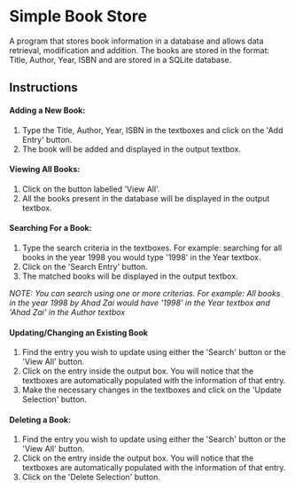 # Simple Book Store
A program that stores book information in a database and allows data retrieval, modification and addition.
The books are stored in the format: Title, Author, Year, ISBN and are stored in a SQLite database.

## Instructions
#### Adding a New Book:
1) Type the Title, Author, Year, ISBN in the textboxes and click on the 'Add Entry' button. 
2) The book will be added and displayed in the output textbox.

#### Viewing All Books:
1) Click on the button labelled 'View All'.
2) All the books present in the database will be displayed in the output textbox.

#### Searching For a Book:
1) Type the search criteria in the textboxes. For example: searching for all books in the year 1998 you would type '1998' in the Year textbox.
2) Click on the 'Search Entry' button.
3) The matched books will be displayed in the output textbox.

*NOTE: You can search using one or more criterias. For example: All books in the year 1998 by Ahad Zai would have '1998' in the Year textbox and 'Ahad Zai' in the Author textbox*

#### Updating/Changing an Existing Book
1) Find the entry you wish to update using either the 'Search' button or the 'View All' button.
2) Click on the entry inside the output box. You will notice that the textboxes are automatically populated with the information of that entry.
3) Make the necessary changes in the textboxes and click on the 'Update Selection' button.

#### Deleting a Book:
1) Find the entry you wish to update using either the 'Search' button or the 'View All' button.
2) Click on the entry inside the output box. You will notice that the textboxes are automatically populated with the information of that entry.
3) Click on the 'Delete Selection' button.

